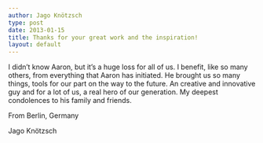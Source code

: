 ```yaml
---
author: Jago Knötzsch
type: post
date: 2013-01-15
title: Thanks for your great work and the inspiration!
layout: default
---
```

I didn’t know Aaron, but it’s a huge loss for all of us. I benefit, like so many others, from everything that Aaron has initiated. He brought us so many things, tools for our part on the way to the future. An creative and innovative guy and for a lot of us, a real hero of our generation.  My deepest condolences to his family and friends.

From Berlin, Germany

Jago Knötzsch
